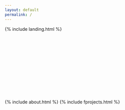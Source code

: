 ```yaml
---
layout: default
permalink: /
---
```


{% include landing.html %}

<div style="height: 5vh;"></div>

<!-- About Section (Initially Hidden) -->
<section id="about" class="hidden-section">
  {% include about.html %}
  {% include fprojects.html %}
</section>
